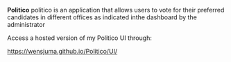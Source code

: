 **Politico**
politico is an application that allows users to vote for their preferred candidates in different offices as indicated inthe dashboard by the administrator

Access a hosted version of my Politico UI through:

https://wensjuma.github.io/Politico/UI/
